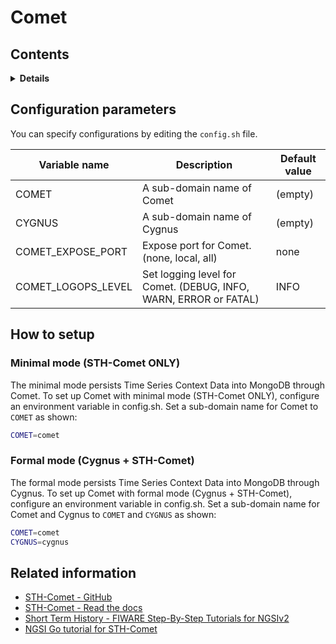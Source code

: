# Comet

## Contents

<details>
<summary><strong>Details</strong></summary>

-   [Configuration parameters](#configuration-parameters)
-   [How to setup](#how-to-setup)
    -   [Minimal mode (STH-Comet ONLY)](#minimal-mode-sth-comet-only)
    -   [Formal mode (Cygnus + STH-Comet)](#formal-mode-cygnus--sth-comet)
-   [Related information](#related-information)

</details>

## Configuration parameters

You can specify configurations by editing the `config.sh` file.

| Variable name        | Description                                                      | Default value |
| -------------------- | ---------------------------------------------------------------- | ------------- |
| COMET                | A sub-domain name of Comet                                       | (empty)       |
| CYGNUS               | A sub-domain name of Cygnus                                      | (empty)       |
| COMET\_EXPOSE\_PORT  | Expose port for Comet. (none, local, all)                        | none          |
| COMET\_LOGOPS\_LEVEL | Set logging level for Comet. (DEBUG, INFO, WARN, ERROR or FATAL) | INFO          |

## How to setup

### Minimal mode (STH-Comet ONLY)

The minimal mode persists Time Series Context Data into MongoDB through Comet. To set up Comet with minimal mode
(STH-Comet ONLY), configure an environment variable in config.sh. Set a sub-domain name for Comet to `COMET` as shown:

```bash
COMET=comet
```

### Formal mode (Cygnus + STH-Comet)

The formal mode persists Time Series Context Data into MongoDB through Cygnus. To set up Comet with formal mode
(Cygnus + STH-Comet), configure an environment variable in config.sh. Set a sub-domain name for Comet and Cygnus
to `COMET` and `CYGNUS` as shown:

```bash
COMET=comet
CYGNUS=cygnus
```

## Related information

-   [STH-Comet - GitHub](https://github.com/telefonicaid/fiware-sth-comet)
-   [STH-Comet - Read the docs](https://fiware-sth-comet.readthedocs.io/en/latest/)
-   [Short Term History - FIWARE Step-By-Step Tutorials for NGSIv2](https://fiware-tutorials.readthedocs.io/en/latest/short-term-history.html)
-   [NGSI Go tutorial for STH-Comet](https://ngsi-go.letsfiware.jp/tutorial/comet/)
